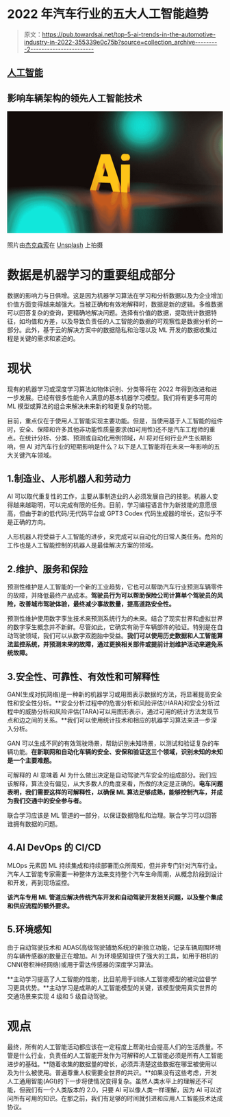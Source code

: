 # 2022 年汽车行业的五大人工智能趋势

> 原文：<https://pub.towardsai.net/top-5-ai-trends-in-the-automotive-industry-in-2022-355339e0c75b?source=collection_archive---------2----------------------->

## [人工智能](https://towardsai.net/p/category/artificial-intelligence)

## 影响车辆架构的领先人工智能技术

![](img/851212309a307edae7fb78b1f3cf1d79.png)

照片由[杰克森索](https://unsplash.com/@jacksonsophat?utm_source=unsplash&utm_medium=referral&utm_content=creditCopyText)在 [Unsplash](https://unsplash.com/s/photos/2022-ai?utm_source=unsplash&utm_medium=referral&utm_content=creditCopyText) 上拍摄

# 数据是机器学习的重要组成部分

数据的影响力与日俱增。这是因为机器学习算法在学习和分析数据以及为企业增加价值方面变得越来越强大。当被正确和有效地解释时，数据是新的逻辑。多维数据可以回答复杂的查询，更精确地解决问题。选择有价值的数据，提取统计数据特征，如均值和方差，以及导致负责任的人工智能的数据的可观察性是数据分析的一部分。此外，基于云的解决方案中的数据隐私和治理以及 ML 开发的数据收集过程是关键的需求和紧迫的。

# 现状

现有的机器学习或深度学习算法如物体识别、分类等将在 2022 年得到改进和进一步发展。已经有很多性能令人满意的基本机器学习模型。我们将有更多可用的 ML 模型或算法的组合来解决未来新的和更复杂的功能。

目前，重点仅在于使用人工智能实现主要功能。但是，当使用基于人工智能的组件时，安全、保障和许多其他非功能性质量要求(如可用性)还不是汽车工程师的重点。在统计分析、分类、预测或自动化用例领域，AI 将对任何行业产生长期影响，但 AI 对汽车行业的短期影响是什么？以下是人工智能将在未来一年影响的五大关键汽车领域。

## 1.制造业、人形机器人和劳动力

AI 可以取代重复性的工作，主要从事制造业的人必须发展自己的技能。机器人变得越来越聪明，可以完成有限的任务。目前，学习编程语言作为新技能的意愿很高，但由于新的低代码/无代码平台或 GPT3 Codex 代码生成器的增长，这似乎不是正确的方向。

人形机器人将受益于人工智能的进步，来完成可以自动化的日常人类任务。危险的工作也是人工智能控制的机器人是最佳解决方案的领域。

## 2.维护、服务和保险

预测性维护是人工智能的一个新的工业趋势，它也可以帮助汽车行业预测车辆零件的故障，并降低最终产品成本。**驾驶员行为可以帮助保险公司计算单个驾驶员的风险，改善城市驾驶体验，最终减少事故数量，提高道路安全性。**

预测性维护使用数字孪生技术来预测系统行为的未来。结合了现实世界和虚拟世界的数字孪生概念并不新鲜。尽管如此，它确实有助于车辆部件的验证。特别是在自动驾驶领域，我们可以从数字双胞胎中受益。**我们可以使用历史数据和人工智能算法监控系统，并预测未来的故障，通过更换相关部件或提前计划维护活动来避免系统故障。**

## 3.安全性、可靠性、有效性和可解释性

GAN(生成对抗网络)是一种新的机器学习或用图表示数据的方法，将显著提高安全性和安全性分析。**安全分析过程中的危害分析和风险评估(HARA)和安全分析过程中的威胁分析和风险评估(TARA)可以用图形表示，通过可用的统计方法发现节点和边之间的关系。**我们可以使用统计技术和相应的机器学习算法来进一步深入分析。

GAN 可以生成不同的有效驾驶场景，帮助识别未知场景，以测试和验证复杂的车辆功能。**在新联网和自动化车辆的安全、安保和验证这三个领域，识别未知的未知是一个主要难题。**

可解释的 AI 意味着 AI 为什么做出决定是自动驾驶汽车安全的组成部分。我们应该解释，算法没有偏见，从大多数人的角度来看，所做的决定是正确的。**电车问题表明，我们需要这样的可解释性，以确保 ML 算法足够成熟，能够控制汽车，并成为我们交通中的安全参与者。**

联合学习应该是 ML 管道的一部分，以保证数据隐私和治理。联合学习可以回答谁拥有数据的问题。

## 4.AI DevOps 的 CI/CD

MLOps 元素因 ML 持续集成和持续部署而众所周知，但并非专门针对汽车行业。汽车人工智能专家需要一种整体方法来支持整个汽车生命周期，从概念阶段到设计和开发，再到现场监控。

**该汽车专用 ML 管道应解决传统汽车开发和自动驾驶开发相关问题，以及整个集成和供应流程的额外要求。**

## 5.环境感知

由于自动驾驶技术和 ADAS(高级驾驶辅助系统)的新独立功能，记录车辆周围环境的车辆传感器的数量正在增加。AI 为环境感知提供了强大的工具，如用于相机的 CNN(卷积神经网络)或用于雷达传感器的深度学习算法。

**主动学习提高了人工智能的性能，比目前用于训练人工智能模型的被动监督学习更具优势。**主动学习是成熟的人工智能模型的关键，该模型使用真实世界的交通场景来实现 4 级和 5 级自动驾驶。

# 观点

最终，所有的人工智能活动都应该在一定程度上帮助社会提高人们的生活质量。不管是什么行业，负责任的人工智能开发作为可解释的人工智能必须是所有人工智能进步的基础。**随着收集的数据量的增长，必须弄清楚这些数据在哪里被使用以及为什么被使用。普遍尊重人权需要全世界的共识。**如果没有这些考虑，开发人工通用智能(AGI)的下一步将使情况变得复杂。虽然人类水平上的理解还不可能，但我们有一个人类版本的 2.0，只要 AI 可以像人类一样理解，因为 AI 可以访问所有可用的知识。在那之前，我们有足够的时间就引进和应用人工智能技术达成协议。